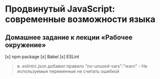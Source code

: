 # Продвинутый JavaScript: современные возможности языка
## Домашнее задание к лекции «Рабочее окружение»
[x] npm package
[x]	Babel
[x]	ESLint 
  > в .eslintrc.json добавил правило "no-unused-vars":"warn" - Не используемые переменные не считать ошибкой 
